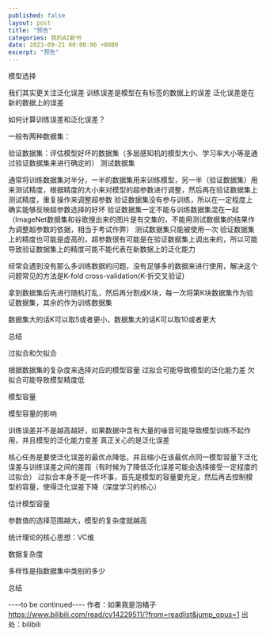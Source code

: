 ```yaml
---
published: false
layout: post
title: "预告"
categories: 我的AI新书
date: 2023-09-21 00:00:00 +0800
excerpt: "预告"
---
```



模型选择




我们其实更关注泛化误差
训练误差是模型在有标签的数据上的误差
泛化误差是在新的数据上的误差




如何计算训练误差和泛化误差？



一般有两种数据集：

验证数据集：评估模型好坏的数据集（多层感知机的模型大小、学习率大小等是通过验证数据集来进行确定的）
测试数据集

通常将训练数据集对半分，一半的数据集用来训练模型，另一半（验证数据集）用来测试精度，根据精度的大小来对模型的超参数进行调整，然后再在验证数据集上测试精度，重复操作来调整超参数
验证数据集没有参与训练，所以在一定程度上确实能够反映超参数选择的好坏
验证数据集一定不能与训练数据集混在一起（ImageNet数据集和谷歌搜出来的图片是有交集的，不能用测试数据集的结果作为调整超参数的依据，相当于考试作弊）
测试数据集只能被使用一次
验证数据集上的精度也可能是虚高的，超参数很有可能是在验证数据集上调出来的，所以可能导致验证数据集上的精度可能不能代表在新数据上的泛化能力




经常会遇到没有那么多训练数据的问题，没有足够多的数据来进行使用，解决这个问题常见的方法是K-fold cross-validation(K-折交叉验证)


拿到数据集后先进行随机打乱，然后再分割成K块，每一次将第K块数据集作为验证数据集，其余的作为训练数据集

数据集大的话K可以取5或者更小，数据集大的话K可以取10或者更大




总结












过拟合和欠拟合







根据数据集的复杂度来选择对应的模型容量
过拟合可能导致模型的泛化能力差
欠拟合可能导致模型精度低




模型容量











模型容量的影响




训练误差并不是越高越好，如果数据中含有大量的噪音可能导致模型训练不起作用，并且模型的泛化能力变差
真正关心的是泛化误差

核心任务是要使泛化误差的最优点降低，并且缩小在该最优点同一模型容量下泛化误差与训练误差之间的差距（有时候为了降低泛化误差可能会选择接受一定程度的过拟合）
过拟合本身不是一件坏事，首先是模型的容量要充足，然后再去控制模型的容量，使得泛化误差下降（深度学习的核心）




估计模型容量




参数值的选择范围越大，模型的复杂度就越高




统计理论的核心思想：VC维














数据复杂度




多样性是指数据集中类别的多少




总结












----to be continued---- 作者：如果我是泡橘子 https://www.bilibili.com/read/cv14229511/?from=readlist&jump_opus=1 出处：bilibili